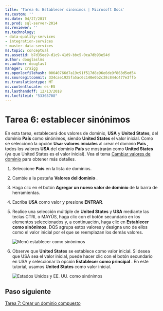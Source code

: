 ```yaml
---
title: 'Tarea 6: Establecer sinónimos | Microsoft Docs'
ms.custom: ''
ms.date: 04/27/2017
ms.prod: sql-server-2014
ms.reviewer: ''
ms.technology:
- data-quality-services
- integration-services
- master-data-services
ms.topic: conceptual
ms.assetid: b7d35ee9-d1c9-41d9-bbc5-0ca7db93e54d
author: douglaslms
ms.author: douglasl
manager: craigg
ms.openlocfilehash: 00640766d7a19c91f517d8e96e6de9f863d5ed54
ms.sourcegitcommit: 334cae1925fa5ac6c140e0b2c38c844c477e3ffb
ms.translationtype: MT
ms.contentlocale: es-ES
ms.lasthandoff: 12/13/2018
ms.locfileid: "53365708"
---
```

# <a name="task-6-setting-synonyms"></a>Tarea 6: establecer sinónimos
  En esta tarea, establecerá dos valores de dominio, **USA** y **United States**, del dominio **País** como sinónimos, siendo **United States** el valor inicial. Como se seleccionó la opción **Usar valores iniciales** al crear el dominio **País** , todos los valores **USA** del dominio **País** se mostrarán como **United States** (ya que United States es el valor inicial). Vea el tema [Cambiar valores de dominio](https://msdn.microsoft.com/library/hh510408.aspx) para obtener más detalles.  
  
1.  Seleccione **País** en la lista de dominios.  
  
2.  Cambie a la pestaña **Valores del dominio** .  
  
3.  Haga clic en el botón **Agregar un nuevo valor de dominio** de la barra de herramientas.  
  
4.  Escriba **USA** como valor y presione **ENTRAR**.  
  
5.  Realice una selección múltiple de **United States** y **USA** mediante las teclas CTRL o MAYÚS, haga clic con el botón secundario en los elementos seleccionados y, a continuación, haga clic en **Establecer como sinónimos**. DQS agrupa estos valores y designa uno de ellos como el valor inicial por el que se reemplazan los demás valores.  
  
     ![Menú establecer como sinónimos](../../2014/tutorials/media/et-settingsynonyms-01.jpg "menú establecer como sinónimos")  
  
6.  Observe que **United States** se establece como valor inicial. Si desea que USA sea el valor inicial, puede hacer clic con el botón secundario en USA y seleccionar la opción **Establecer como principal** . En este tutorial, usamos **United States** como valor inicial.  
  
     ![Estados Unidos y EE. UU. como sinónimos](../../2014/tutorials/media/et-settingsynonyms-02.jpg "Estados Unidos y EE. UU. como sinónimos")  
  
## <a name="next-step"></a>Paso siguiente  
 [Tarea 7: Crear un dominio compuesto](../../2014/tutorials/task-7-creating-a-composite-domain.md)  
  
  
